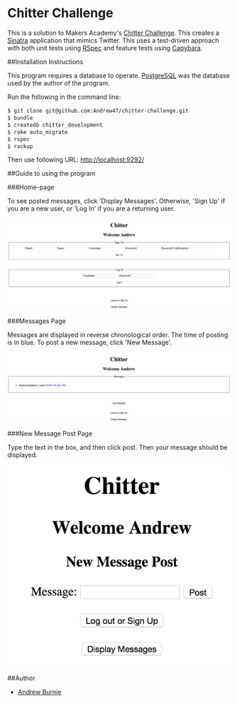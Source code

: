 # Chitter Challenge

This is a solution to Makers Academy's [Chitter Challenge](https://github.com/makersacademy/chitter-challenge). This creates a [Sinatra](http://www.sinatrarb.com) application that mimics Twitter. This uses a test-driven approach with both unit tests using [RSpec](http://rspec.info) and feature tests using [Capybara](https://github.com/jnicklas/capybara).


##Installation Instructions

This program requires a database to operate. [PostgreSQL](http://postgresapp.com) was the database
used by the author of the program.

Run the following in the command line:

```
$ git clone git@github.com:Andrew47/chitter-challenge.git
$ bundle
$ createdb chitter_development
$ rake auto_migrate
$ rspec
$ rackup
```

Then use following URL: [http://localhost:9292/](http://localhost:9292/)

##Guide to using the program

###Home-page

To see posted messages, click 'Display Messages'. Otherwise, 'Sign Up' if you are
a new user, or 'Log In' if you are a returning user.

![Home-page](app/public/home_page.png)

###Messages Page

Messages are displayed in reverse chronological order. The time of posting is in
blue. To post a new message, click 'New Message'.

![Messages](app/public/messages.png)

###New Message Post Page

Type the text in the box, and then click post. Then your message should be
displayed.

![New Message Post](app/public/new_message_post.png)

##Author
* [Andrew Burnie](https://github.com/Andrew47)
